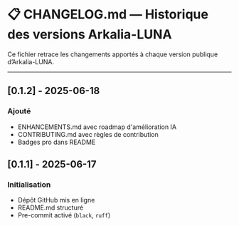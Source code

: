 # 📋 CHANGELOG.md — Historique des versions Arkalia-LUNA

Ce fichier retrace les changements apportés à chaque version publique d’Arkalia-LUNA.

---

## [0.1.2] - 2025-06-18
### Ajouté
- ENHANCEMENTS.md avec roadmap d'amélioration IA
- CONTRIBUTING.md avec règles de contribution
- Badges pro dans README

## [0.1.1] - 2025-06-17
### Initialisation
- Dépôt GitHub mis en ligne
- README.md structuré
- Pre-commit activé (`black`, `ruff`)
